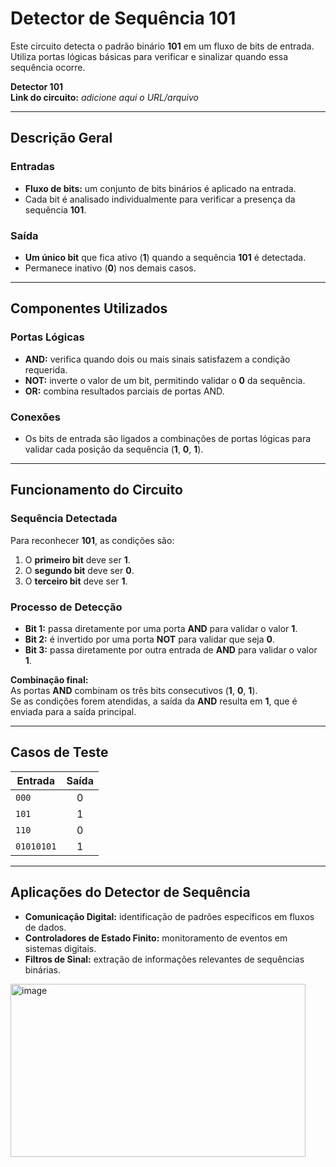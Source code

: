 # Detector de Sequência 101

Este circuito detecta o padrão binário **101** em um fluxo de bits de entrada.  
Utiliza portas lógicas básicas para verificar e sinalizar quando essa sequência ocorre.

**Detector 101**  
**Link do circuito:** _adicione aqui o URL/arquivo_

---

## Descrição Geral

### Entradas
- **Fluxo de bits:** um conjunto de bits binários é aplicado na entrada.
- Cada bit é analisado individualmente para verificar a presença da sequência **101**.

### Saída
- **Um único bit** que fica ativo (**1**) quando a sequência **101** é detectada.
- Permanece inativo (**0**) nos demais casos.

---

## Componentes Utilizados

### Portas Lógicas
- **AND:** verifica quando dois ou mais sinais satisfazem a condição requerida.
- **NOT:** inverte o valor de um bit, permitindo validar o **0** da sequência.
- **OR:** combina resultados parciais de portas AND.

### Conexões
- Os bits de entrada são ligados a combinações de portas lógicas para validar cada posição da sequência (**1**, **0**, **1**).

---

## Funcionamento do Circuito

### Sequência Detectada
Para reconhecer **101**, as condições são:
1. O **primeiro bit** deve ser **1**.  
2. O **segundo bit** deve ser **0**.  
3. O **terceiro bit** deve ser **1**.

### Processo de Detecção
- **Bit 1:** passa diretamente por uma porta **AND** para validar o valor **1**.  
- **Bit 2:** é invertido por uma porta **NOT** para validar que seja **0**.  
- **Bit 3:** passa diretamente por outra entrada de **AND** para validar o valor **1**.

**Combinação final:**  
As portas **AND** combinam os três bits consecutivos (**1**, **0**, **1**).  
Se as condições forem atendidas, a saída da **AND** resulta em **1**, que é enviada para a saída principal.

---

## Casos de Teste

| Entrada   | Saída |
|-----------|:-----:|
| `000`     |   0   |
| `101`     |   1   |
| `110`     |   0   |
| `01010101`|   1   | <!-- para cada ocorrência de 101 -->

---

## Aplicações do Detector de Sequência
- **Comunicação Digital:** identificação de padrões específicos em fluxos de dados.  
- **Controladores de Estado Finito:** monitoramento de eventos em sistemas digitais.  
- **Filtros de Sinal:** extração de informações relevantes de sequências binárias.

<img width="472" height="277" alt="image" src="https://github.com/user-attachments/assets/90756188-395c-4e47-9b49-9d3a403698e2" />

